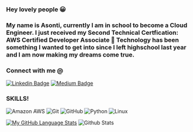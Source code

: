 ### Hey lovely people 😀

### My name is Asonti, currently I am in school to become a Cloud Engineer. I just received my Second Technical Certfication: AWS Certified Developer Associate 🎉 Technology has been something I wanted to get into since I left highschool last year and I am now making my dreams come true.

### Connect with me @
[![Linkedin Badge](https://img.shields.io/badge/-AsontiGinn-blue?style=flat-square&logo=Linkedin&logoColor=white&link=https://www.linkedin.com/in/asontidginn)](https://www.linkedin.com/in/asontidginn)
[![Medium Badge](https://img.shields.io/badge/AsontiGinn-12100E?style=flat-square&logo=medium&logoColor=white&link=https://medium.com/@asontidg)](https://medium.com/@asontidg)

### SKILLS!
![Amazon AWS](https://img.shields.io/badge/Amazon%20AWS-232F3E?style=flat-square&logo=amazon-aws)
![Git](https://img.shields.io/badge/-Git-black?style=flat-square&logo=git)
![GitHub](https://img.shields.io/badge/-GitHub-181717?style=flat-square&logo=github)
![Python](https://img.shields.io/badge/-Python-black?style=flat-square&logo=Python)
![Linux](https://img.shields.io/badge/Linux-FCC624?style=flat-square&logo=linux&logoColor=black)

[![My GitHub Language Stats](https://github-readme-stats.vercel.app/api/top-langs/?username=Asonti04&langs_count=5&theme=tokyonight)]()
![Github Stats](https://github-readme-stats.vercel.app/api?username=Asonti04&count_private=true&show_icons=true&include_all_commits=true)

<!-- My name is Asonti, currenlty I am in school to become a Cloud Engineer. I just received my first tech certification: LPI 010 Certification 🎉

**Asonti04/asonti04** is a ✨ _special_ ✨ repository because its `README.md` (this file) appears on your GitHub profile.

Here are some ideas to get you started:


-->
